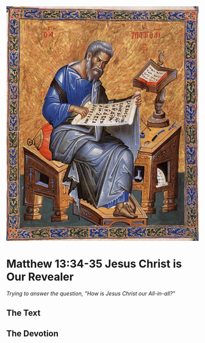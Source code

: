 <img class="intro-right" src="art-matthew.jpg">

# Matthew 13:34-35 Jesus Christ is Our Revealer

*Trying to answer the question, "How is Jesus Christ our All-in-all?"*

## The Text

## The Devotion
